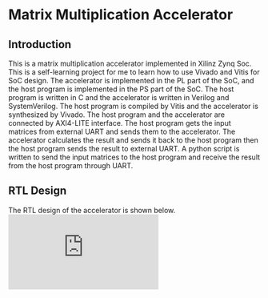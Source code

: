 # Matrix Multiplication Accelerator

## Introduction
This is a matrix multiplication accelerator implemented in Xilinz Zynq Soc. This is a self-learning project for me to learn how to use Vivado and Vitis for SoC design. The accelerator is implemented in the PL part of the SoC, and the host program is implemented in the PS part of the SoC. The host program is written in C and the accelerator is written in Verilog and SystemVerilog. The host program is compiled by Vitis and the accelerator is synthesized by Vivado. The host program and the accelerator are connected by AXI4-LITE interface. The host program gets the input matrices from external UART and sends them to the accelerator. The accelerator calculates the result and sends it back to the host program then the host program sends the result to external UART. A python script is written to send the input matrices to the host program and receive the result from the host program through UART.

## RTL Design
The RTL design of the accelerator is shown below. 
![alt text](https://github.com/dakshinatharindu/matrix-multiplier-accelerator/blob/main/images/schematic.pdf)